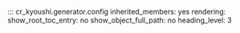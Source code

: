::: cr_kyoushi.generator.config
    inherited_members: yes
    rendering:
        show_root_toc_entry: no
        show_object_full_path: no
        heading_level: 3
